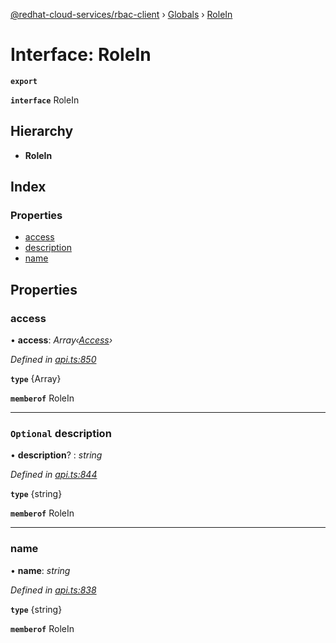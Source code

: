 [@redhat-cloud-services/rbac-client](../README.md) › [Globals](../globals.md) › [RoleIn](rolein.md)

# Interface: RoleIn

**`export`** 

**`interface`** RoleIn

## Hierarchy

* **RoleIn**

## Index

### Properties

* [access](rolein.md#access)
* [description](rolein.md#optional-description)
* [name](rolein.md#name)

## Properties

###  access

• **access**: *Array‹[Access](access.md)›*

*Defined in [api.ts:850](https://github.com/RedHatInsights/javascript-clients/blob/master/packages/rbac/api.ts#L850)*

**`type`** {Array<Access>}

**`memberof`** RoleIn

___

### `Optional` description

• **description**? : *string*

*Defined in [api.ts:844](https://github.com/RedHatInsights/javascript-clients/blob/master/packages/rbac/api.ts#L844)*

**`type`** {string}

**`memberof`** RoleIn

___

###  name

• **name**: *string*

*Defined in [api.ts:838](https://github.com/RedHatInsights/javascript-clients/blob/master/packages/rbac/api.ts#L838)*

**`type`** {string}

**`memberof`** RoleIn
